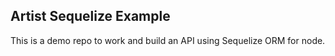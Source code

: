 ## Artist Sequelize Example

This is a demo repo to work and build an API using Sequelize ORM for node.
